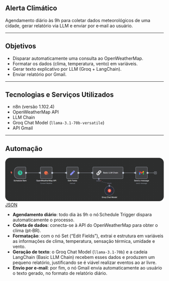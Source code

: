 ## Alerta Climático
Agendamento diário às 9h para coletar dados meteorológicos de uma cidade, gerar relatório via LLM e enviar por e‑mail ao usuário.

---

## Objetivos

- Disparar automaticamente uma consulta ao OpenWeatherMap.
- Formatar os dados (clima, temperatura, vento) em variáveis.
- Gerar texto explicativo por LLM (Groq + LangChain).
- Enviar relatório por Gmail.

---

## Tecnologias e Serviços Utilizados

- n8n (versão 1.102.4)
- OpenWeatherMap API
- LLM Chain
- Groq Chat Model (`llama-3.1-70b-versatile`)
- API Gmail

---

## Automação

![Automação](../../img/alerta-climatico.png)
[JSON](alerta-climatico.json)
- **Agendamento diário**: todo dia às 9h o nó Schedule Trigger dispara automaticamente o processo.
- **Coleta de dados**: conecta-se à API do OpenWeatherMap para obter o clima (pt‑BR).
- **Formatação**: com o nó Set (“Edit Fields”), extrai e estrutura em variáveis as informações de clima, temperatura, sensação térmica, umidade e vento.
- **Geração de texto**: o Groq Chat Model (`llama‑3.1‑70b`) e a cadeia LangChain (Basic LLM Chain) recebem esses dados e produzem um pequeno relatório, justificando se é viável realizar eventos ao ar livre.
- **Envio por e‑mail**: por fim, o nó Gmail envia automaticamente ao usuário o texto gerado, no formato de relatório diário.
